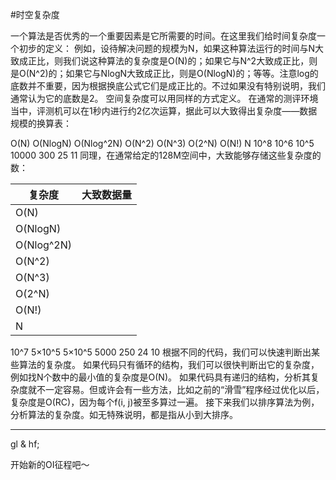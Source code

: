 #时空复杂度

一个算法是否优秀的一个重要因素是它所需要的时间。在这里我们给时间复杂度一个初步的定义：
例如，设待解决问题的规模为N，如果这种算法运行的时间与N大致成正比，则我们说这种算法的复杂度是O(N)的；如果它与N^2大致成正比，则是O(N^2)的；如果它与NlogN大致成正比，则是O(NlogN)的；等等。注意log的底数并不重要，因为根据换底公式它们是成正比的。不过如果没有特别说明，我们通常认为它的底数是2。
空间复杂度可以用同样的方式定义。
在通常的测评环境当中，评测机可以在1秒内进行约2亿次运算，据此可以大致得出复杂度——数据规模的换算表：

O(N)
O(NlogN)
O(Nlog^2N)
O(N^2)
O(N^3)
O(2^N)
O(N!)
N
10^8
10^6
10^5
10000
300
25
11
同理，在通常给定的128M空间中，大致能够存储这些复杂度的数：


| 复杂度  |大致数据量|
| --------   | :-----:  | 
|O(N)|
|O(NlogN)|
|O(Nlog^2N)|
|O(N^2)|
|O(N^3)|
|O(2^N)|
|O(N!)|
|N|

10^7
5×10^5
5×10^5
5000
250
24
10
根据不同的代码，我们可以快速判断出某些算法的复杂度。
如果代码只有循环的结构，我们可以很快判断出它的复杂度，例如找N个数中的最小值的复杂度是O(N)。
如果代码具有递归的结构，分析其复杂度就不一定容易。但或许会有一些方法，比如之前的“滑雪”程序经过优化以后，复杂度是O(RC)，因为每个f(i, j)被至多算过一遍。
接下来我们以排序算法为例，分析算法的复杂度。如无特殊说明，都是指从小到大排序。


---------

gl & hf;

开始新的OI征程吧～
